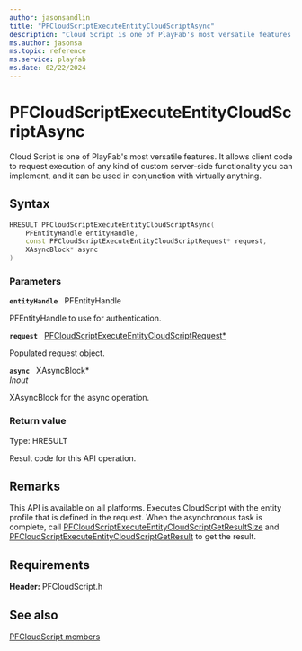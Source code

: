 ```yaml
---
author: jasonsandlin
title: "PFCloudScriptExecuteEntityCloudScriptAsync"
description: "Cloud Script is one of PlayFab's most versatile features. It allows client code to request execution of any kind of custom server-side functionality you can implement, and it can be used in conjunction with virtually anything."
ms.author: jasonsa
ms.topic: reference
ms.service: playfab
ms.date: 02/22/2024
---
```


# PFCloudScriptExecuteEntityCloudScriptAsync  

Cloud Script is one of PlayFab's most versatile features. It allows client code to request execution of any kind of custom server-side functionality you can implement, and it can be used in conjunction with virtually anything.  

## Syntax  
  
```cpp
HRESULT PFCloudScriptExecuteEntityCloudScriptAsync(  
    PFEntityHandle entityHandle,  
    const PFCloudScriptExecuteEntityCloudScriptRequest* request,  
    XAsyncBlock* async  
)  
```  
  
### Parameters  
  
**`entityHandle`** &nbsp; PFEntityHandle  
  
PFEntityHandle to use for authentication.  
  
**`request`** &nbsp; [PFCloudScriptExecuteEntityCloudScriptRequest*](../../pfcloudscripttypes/structs/pfcloudscriptexecuteentitycloudscriptrequest.md)  
  
Populated request object.  
  
**`async`** &nbsp; XAsyncBlock*  
*_Inout_*  
  
XAsyncBlock for the async operation.  
  
  
### Return value
Type: HRESULT
  
Result code for this API operation.
  
## Remarks  
  
This API is available on all platforms. Executes CloudScript with the entity profile that is defined in the request. When the asynchronous task is complete, call [PFCloudScriptExecuteEntityCloudScriptGetResultSize](pfcloudscriptexecuteentitycloudscriptgetresultsize.md) and [PFCloudScriptExecuteEntityCloudScriptGetResult](pfcloudscriptexecuteentitycloudscriptgetresult.md) to get the result.
  
## Requirements  
  
**Header:** PFCloudScript.h
  
## See also  
[PFCloudScript members](../pfcloudscript_members.md)  

  
  
